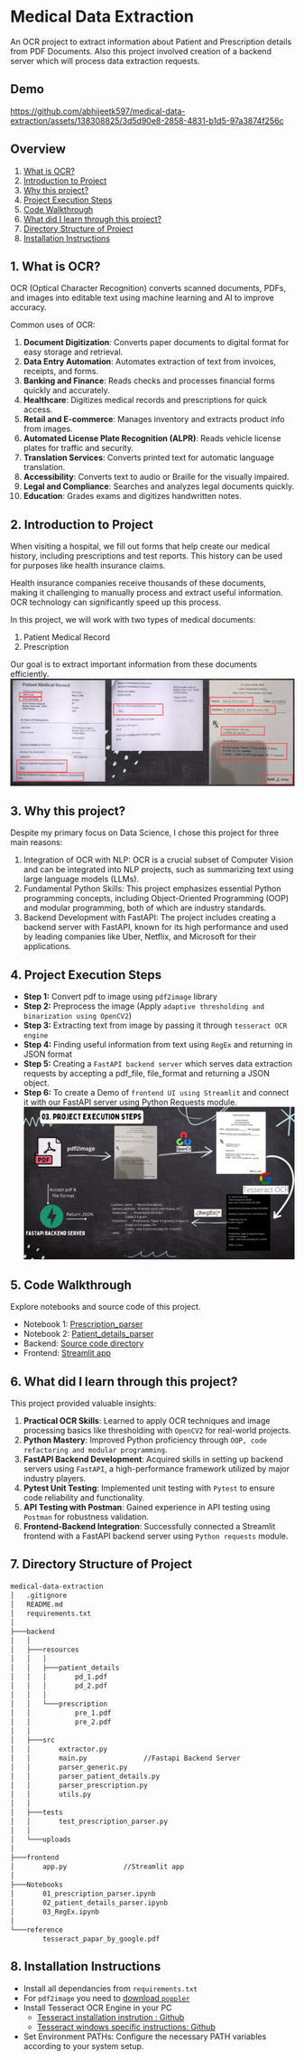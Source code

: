 # Medical Data Extraction
An OCR project to extract information about Patient and Prescription details from PDF Documents.
Also this project involved creation of a backend server which will process data extraction requests.

## Demo

https://github.com/abhijeetk597/medical-data-extraction/assets/138308825/3d5d90e8-2858-4831-b1d5-97a3874f256c

## Overview
1. [What is OCR?](#a1)
2. [Introduction to Project](#a2)
3. [Why this project?](#a3)
4. [Project Execution Steps](#a4)
5. [Code Walkthrough](#a5)
6. [What did I learn through this project?](#a6)
7. [Directory Structure of Project](#a7)
8. [Installation Instructions](#a8)

## <a name="a1">1. What is OCR?</a>
OCR (Optical Character Recognition) converts scanned documents, PDFs, and images into editable text using machine learning and AI to improve accuracy.

Common uses of OCR:

1. **Document Digitization**: Converts paper documents to digital format for easy storage and retrieval.
2. **Data Entry Automation**: Automates extraction of text from invoices, receipts, and forms.
3. **Banking and Finance**: Reads checks and processes financial forms quickly and accurately.
4. **Healthcare**: Digitizes medical records and prescriptions for quick access.
5. **Retail and E-commerce**: Manages inventory and extracts product info from images.
6. **Automated License Plate Recognition (ALPR)**: Reads vehicle license plates for traffic and security.
7. **Translation Services**: Converts printed text for automatic language translation.
8. **Accessibility**: Converts text to audio or Braille for the visually impaired.
9. **Legal and Compliance**: Searches and analyzes legal documents quickly.
10. **Education**: Grades exams and digitizes handwritten notes.

## <a name="a2">2. Introduction to Project</a>
When visiting a hospital, we fill out forms that help create our medical history, including prescriptions and test reports. This history can be used for purposes like health insurance claims.

Health insurance companies receive thousands of these documents, making it challenging to manually process and extract useful information. OCR technology can significantly speed up this process.

In this project, we will work with two types of medical documents:
1. Patient Medical Record
2. Prescription

Our goal is to extract important information from these documents efficiently.
![4.jpg](4.jpg)

## <a name="a3">3. Why this project?</a>

Despite my primary focus on Data Science, I chose this project for three main reasons:
01. Integration of OCR with NLP: OCR is a crucial subset of Computer Vision and can be integrated into NLP projects, such as summarizing text using large language models (LLMs).
02. Fundamental Python Skills: This project emphasizes essential Python programming concepts, including Object-Oriented Programming (OOP) and modular programming, both of which are industry standards.
03. Backend Development with FastAPI: The project includes creating a backend server with FastAPI, known for its high performance and used by leading companies like Uber, Netflix, and Microsoft for their applications.

## <a name="a4">4. Project Execution Steps</a>
- **Step 1:** Convert pdf to image using `pdf2image` library
- **Step 2:** Preprocess the image (Apply `adaptive thresholding and binarization using OpenCV2`)
- **Step 3:** Extracting text from image by passing it through `tesseract OCR engine`
- **Step 4:** Finding useful information from text using `RegEx` and returning in JSON format
- **Step 5:** Creating a `FastAPI backend server` which serves data extraction requests by accepting a pdf_file, file_format and returning a JSON object.
- **Step 6:** To create a Demo of `frontend UI using Streamlit` and connect it with our FastAPI server using Python Requests module.
![Project Execution Steps](8.jpg)

## <a name="a5">5. Code Walkthrough</a>
Explore notebooks and source code of this project.
 - Notebook 1: [Prescription_parser](https://github.com/TheYashMalore/Medical-Data-Extraction/blob/master/Notebooks/01_prescription_parser.ipynb)
 - Notebook 2: [Patient_details_parser](https://github.com/TheYashMalore/Medical-Data-Extraction/blob/master/Notebooks/02_patient_details_parser.ipynb)
 - Backend: [Source code directory](https://github.com/TheYashMalore/Medical-Data-Extraction/tree/master/backend/src)
 - Frontend: [Streamlit app](https://github.com/TheYashMalore/Medical-Data-Extraction/blob/master/frontend/app.py)

## <a name="a6">6. What did I learn through this project?</a>
This project provided valuable insights:
1. **Practical OCR Skills**: Learned to apply OCR techniques and image processing basics like thresholding with `OpenCV2` for real-world projects.
2. **Python Mastery**: Improved Python proficiency through `OOP, code refactoring and modular programming`.
3. **FastAPI Backend Development**: Acquired skills in setting up backend servers using `FastAPI`, a high-performance framework utilized by major industry players.
4. **Pytest Unit Testing**: Implemented unit testing with `Pytest` to ensure code reliability and functionality.
5. **API Testing with Postman**: Gained experience in API testing using `Postman` for robustness validation.
6. **Frontend-Backend Integration**: Successfully connected a Streamlit frontend with a FastAPI backend server using `Python requests` module.
   
## <a name="a7">7. Directory Structure of Project</a>
```
medical-data-extraction
│   .gitignore
│   README.md
│   requirements.txt
│
├───backend
│   │
│   ├───resources
│   │   │
│   │   ├───patient_details
│   │   │       pd_1.pdf
│   │   │       pd_2.pdf
│   │   │
│   │   └───prescription
│   │           pre_1.pdf
│   │           pre_2.pdf
│   │
│   ├───src
│   │       extractor.py
│   │       main.py              //Fastapi Backend Server
│   │       parser_generic.py
│   │       parser_patient_details.py
│   │       parser_prescription.py
│   │       utils.py
│   │    
│   ├───tests
│   │       test_prescription_parser.py
│   │
│   └───uploads
│
├───frontend
│       app.py              //Streamlit app
│
├───Notebooks
│       01_prescription_parser.ipynb
│       02_patient_details_parser.ipynb
│       03_RegEx.ipynb
│    
└───reference
        tesseract_papar_by_google.pdf
```
## <a name="a8">8. Installation Instructions</a>
- Install all dependancies from `requirements.txt`
- For `pdf2image` you need to [download `poppler`](https://github.com/belval/pdf2image?tab=readme-ov-file#how-to-install)
- Install Tesseract OCR Engine in your PC
    - [Tesseract installation instrution : Github](https://github.com/tesseract-ocr/tesseract#installing-tesseract)
    - [Tesseract windows specific instructions: Github](https://github.com/UB-Mannheim/tesseract/wiki)
- Set Environment PATHs: Configure the necessary PATH variables according to your system setup.
